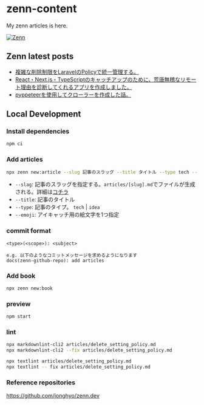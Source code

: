 # zenn-content

My zenn articles is here.

<a href="https://zenn.dev/hiiragi" target="_blank"><img alt="Zenn" src="https://img.shields.io/badge/Zenn-3EA8FF.svg?&style=for-the-badge&logo=Zenn&logoColor=white" /></a>

## Zenn latest posts

<!-- BLOG-POST-LIST:START -->
- [複雑な削除制限をLaravelのPolicyで統一管理する。](https://zenn.dev/hiiragi/articles/delete_setting_policy)
- [React・Next.js・TypeScriptのキャッチアップのために、荒唐無稽なリモート理由を診断してくれるアプリを作成しました。](https://zenn.dev/hiiragi/articles/create_remote-diagnosis-app)
- [pyppeteerを使用してクローラーを作成した話。](https://zenn.dev/hiiragi/articles/crawler_create)
<!-- BLOG-POST-LIST:END -->

## Local Development

### Install dependencies

```bash
npm ci
```

### Add articles

```bash
npx zenn new:article --slug 記事のスラッグ --title タイトル --type tech --emoji ✨
```

- `--slag`: 記事のスラッグを指定する。`articles/[slug].md`でファイルが生成される。詳細は[コチラ](https://zenn.dev/zenn/articles/what-is-slug)
- `--title`: 記事のタイトル
- `--type`: 記事のタイプ。 `tech` | `idea`
- `--emoji`: アイキャッチ用の絵文字を1つ指定

### commit format

```
<type>(<scope>): <subject>

e.g. 以下のようなコミットメッセージを求めるようになります
docs(zenn-github-repo): add articles
```

### Add book

```bash
npx zenn new:book
```

### preview

```bash
npm start
```

### lint
```bash
npx markdownlint-cli2 articles/delete_setting_policy.md
npx markdownlint-cli2 --fix articles/delete_setting_policy.md
```
```bash
npx textlint articles/delete_setting_policy.md
npx textlint -- fix articles/delete_setting_policy.md
```

### Reference repositories
https://github.com/jonghyo/zenn.dev